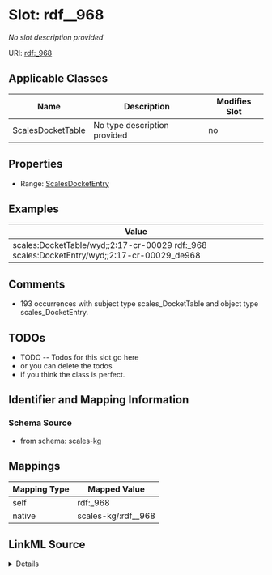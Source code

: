 

# Slot: rdf__968


_No slot description provided_





URI: [rdf:_968](http://www.w3.org/1999/02/22-rdf-syntax-ns#_968)



<!-- no inheritance hierarchy -->





## Applicable Classes

| Name | Description | Modifies Slot |
| --- | --- | --- |
| [ScalesDocketTable](../classes/ScalesDocketTable.md) | No type description provided |  no  |







## Properties

* Range: [ScalesDocketEntry](../classes/ScalesDocketEntry.md)






## Examples

| Value |
| --- |
| scales:DocketTable/wyd;;2:17-cr-00029 rdf:_968 scales:DocketEntry/wyd;;2:17-cr-00029_de968 |

## Comments

* 193 occurrences with subject type scales_DocketTable and object type scales_DocketEntry.

## TODOs

* TODO -- Todos for this slot go here
* or you can delete the todos
* if you think the class is perfect.

## Identifier and Mapping Information







### Schema Source


* from schema: scales-kg




## Mappings

| Mapping Type | Mapped Value |
| ---  | ---  |
| self | rdf:_968 |
| native | scales-kg/:rdf__968 |




## LinkML Source

<details>
```yaml
name: rdf__968
description: No slot description provided
todos:
- TODO -- Todos for this slot go here
- or you can delete the todos
- if you think the class is perfect.
comments:
- 193 occurrences with subject type scales_DocketTable and object type scales_DocketEntry.
examples:
- value: scales:DocketTable/wyd;;2:17-cr-00029 rdf:_968 scales:DocketEntry/wyd;;2:17-cr-00029_de968
from_schema: scales-kg
rank: 1000
slot_uri: rdf:_968
alias: rdf__968
domain_of:
- scales_DocketTable
range: scales_DocketEntry

```
</details>